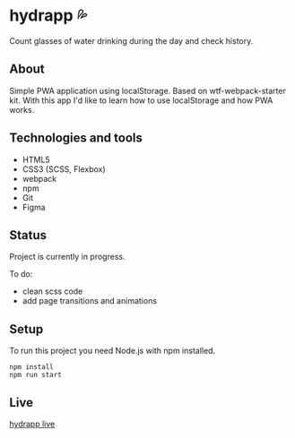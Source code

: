 # hydrapp :sweat_drops:
Count glasses of water drinking during the day and check history.

## About
Simple PWA application using localStorage. Based on wtf-webpack-starter kit.
With this app I'd like to learn how to use localStorage and how PWA works.

## Technologies and tools
- HTML5
- CSS3 (SCSS, Flexbox)
- webpack
- npm
- Git
- Figma

## Status
Project is currently in progress.

To do:
- clean scss code
- add page transitions and animations

## Setup
To run this project you need Node.js with npm installed.
```
npm install
npm run start
```

## Live
[hydrapp live](https://karolryska.github.io/hydrapp/)


